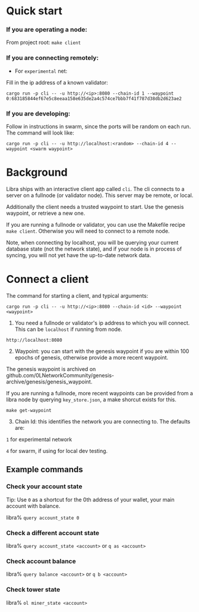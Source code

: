 # Quick start

### If you are operating a node:

From project root: `make client`

### If you are connecting remotely:

- For `experimental` net:

Fill in the ip address of a known validator:

`cargo run -p cli -- -u http://<ip>:8080 --chain-id 1 --waypoint 0:683185844ef67e5c8eeaa158e635de2a4c574ce7bbb7f41f787d38db2d623ae2`

### If you are developing:

Follow in instructions in swarm, since the ports will be random on each run. The command will look like:

`cargo run -p cli -- -u http://localhost:<random> --chain-id 4 --waypoint <swarm waypoint>`


# Background

Libra ships with an interactive client app called `cli`. The cli connects to a server on a fullnode (or validator node). This server may be remote, or local.

Additionally the client needs a trusted waypoint to start. Use the genesis waypoint, or retrieve a new one.

If you are running a fullnode or validator, you can use the Makefile recipe `make client`. Otherwise you will need to connect to a remote node.

Note, when connecting by localhost, you will be querying your current database state (not the network state), and if your node is in process of syncing, you will not yet have the up-to-date network data.

# Connect a client

The command for starting a client, and typical arguments:

`cargo run -p cli -- -u http://<ip>:8080 --chain-id <id> --waypoint <waypoint>`

1. You need a fullnode or validator's ip address to which you will connect. This can  be `localhost` if running from node.

`http://localhost:8080`

2. Waypoint: you can start with the genesis waypoint if you are within 100 epochs of genesis, otherwise provide a more recent waypoint.

The genesis waypoint is archived on github.com/0LNetworkCommunity/genesis-archive/genesis/genesis_waypoint.

If you are running a fullnode, more recent waypoints can be provided from a libra node by querying `key_store.json`, a make shorcut exists for this.

`make get-waypoint`

3. Chain Id: this identifies the network you are connecting to. The defaults are:

`1` for  experimental network

`4` for swarm, if using for local dev testing.


## Example commands

### Check your account state
Tip: Use `0` as a shortcut for the 0th address of your wallet, your main account with balance.

libra% `query account_state 0`

### Check a different account state
libra% `query account_state <account>` or `q as <account>`

### Check account balance
libra% `query balance <account>` or `q b <account>`

### Check tower state
libra% `ol miner_state <account>`




